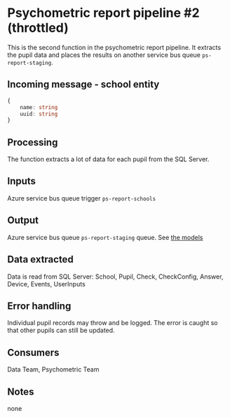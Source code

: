 # Psychometric report pipeline #2 (throttled)

This is the second function in the psychometric report pipeline.  It extracts the pupil data and places the results on another service bus queue `ps-report-staging`.

## Incoming message - school entity

```typescript
{ 
	name: string
	uuid: string
}
```



## Processing

The function extracts a lot of data for each pupil from the SQL Server.

## Inputs

Azure service bus queue trigger `ps-report-schools`

## Output

Azure service bus queue `ps-report-staging` queue. See [the models](./models.ts)



## Data extracted

Data is read from SQL Server: School, Pupil, Check, CheckConfig, Answer, Device, Events, UserInputs



## Error handling

Individual pupil records may throw and be logged. The error is caught so that other pupils can still be updated.



## Consumers

Data Team, Psychometric Team



## Notes

none





